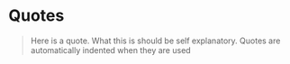 
# Quotes

> Here is a quote. What this is should be self explanatory. 
> Quotes are automatically indented when they are used


